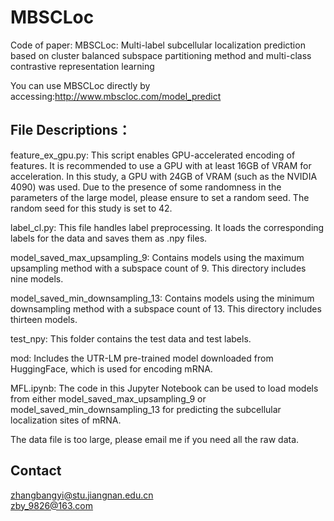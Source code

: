 # MBSCLoc
Code of paper: MBSCLoc: Multi-label subcellular localization prediction based on cluster balanced subspace partitioning method and multi-class contrastive representation learning

You can use MBSCLoc directly by accessing:http://www.mbscloc.com/model_predict

## File Descriptions：
feature_ex_gpu.py: This script enables GPU-accelerated encoding of features. It is recommended to use a GPU with at least 16GB of VRAM for acceleration. In this study, a GPU with 24GB of VRAM (such as the NVIDIA 4090) was used. Due to the presence of some randomness in the parameters of the large model, please ensure to set a random seed. The random seed for this study is set to 42.  

label_cl.py: This file handles label preprocessing. It loads the corresponding labels for the data and saves them as .npy files.   

model_saved_max_upsampling_9: Contains models using the maximum upsampling method with a subspace count of 9. This directory includes nine models.   

model_saved_min_downsampling_13: Contains models using the minimum downsampling method with a subspace count of 13. This directory includes thirteen models.   

test_npy: This folder contains the test data and test labels.   

mod: Includes the UTR-LM pre-trained model downloaded from HuggingFace, which is used for encoding mRNA.   

MFL.ipynb: The code in this Jupyter Notebook can be used to load models from either model_saved_max_upsampling_9 or model_saved_min_downsampling_13 for predicting the subcellular localization sites of mRNA.   

The data file is too large, please email me if you need all the raw data.

## Contact  
zhangbangyi@stu.jiangnan.edu.cn  
zby_9826@163.com
